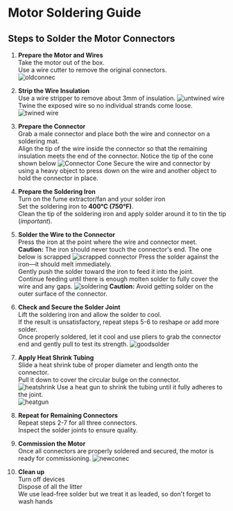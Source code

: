
# Motor Soldering Guide

## Steps to Solder the Motor Connectors

1. **Prepare the Motor and Wires**  
     Take the motor out of the box.  
     Use a wire cutter to remove the original connectors.  
     ![oldconnec](../images/oldconnector.jpg)
2. **Strip the Wire Insulation**  
     Use a wire stripper to remove about 3mm of insulation.
    ![untwined wire](../images/untwined.jpeg)
     Twine the exposed wire so no individual strands come loose.
    ![twined wire](../images/twinedwire.jpeg)
3. **Prepare the Connector**  
     Grab a male connector and place both the wire and connector on a soldering mat.  
     Align the tip of the wire inside the connector so that the remaining insulation meets the end of the connector. Notice the tip of the cone shown below
    ![Connector Cone](../images/connectorcone.jpeg)
     Secure the wire and connector by using a heavy object to press down on the wire and another object to hold the connector in place.

4. **Prepare the Soldering Iron**  
     Turn on the fume extractor/fan and your solder iron  
     Set the soldering iron to **400°C (750°F)**.  
     Clean the tip of the soldering iron and apply solder around it to tin the tip (*important*).

5. **Solder the Wire to the Connector**  
     Press the iron at the point where the wire and connector meet.  
     **Caution:** The iron should never touch the connector's end. The one below is scrapped 
    ![scrapped connector](../images/defectip.jpeg)
     Press the solder against the iron—it should melt immediately.  
     Gently push the solder toward the iron to feed it into the joint.  
     Continue feeding until there is enough molten solder to fully cover the wire and any gaps. 
     ![soldering](../images/feeding%20solder.jpg) 
     **Caution:** Avoid getting solder on the outer surface of the connector.

6. **Check and Secure the Solder Joint**  
     Lift the soldering iron and allow the solder to cool.  
     If the result is unsatisfactory, repeat steps 5-6 to reshape or add more solder.  
     Once properly soldered, let it cool and use pliers to grab the connector end and gently pull to test its strength.
     ![goodsolder](../images/Good%20solder.jpg)

7. **Apply Heat Shrink Tubing**  
     Slide a heat shrink tube of proper diameter and length onto the connector.  
     Pull it down to cover the circular bulge on the connector.  
     ![heatshrink](../images/heatshrink.jpg) 
     Use a heat gun to shrink the tubing until it fully adheres to the joint.  
     ![heatgun](../images/heatgun.jpg)  

8. **Repeat for Remaining Connectors**  
     Repeat steps 2-7 for all three connectors.  
     Inspect the solder joints to ensure quality.  

9. **Commission the Motor**  
     Once all connectors are properly soldered and secured, the motor is ready for commissioning.
     ![newconec](../images/newconnector.jpg)

10. **Clean up**  
   Turn off devices  
   Dispose of all the litter  
   We use lead-free solder but we treat it as leaded, so don't forget to wash hands



